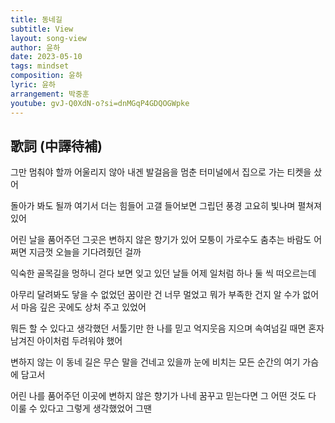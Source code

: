 ```yaml
---
title: 동네길
subtitle: View
layout: song-view
author: 윤하
date: 2023-05-10
tags: mindset
composition: 윤하
lyric: 윤하
arrangement: 박중훈
youtube: gvJ-Q0XdN-o?si=dnMGqP4GDQOGWpke
---
```


## 歌詞 (中譯待補)

그만 멈춰야 할까
어울리지 않아 내겐
발걸음을 멈춘 터미널에서
집으로 가는 티켓을 샀어

돌아가 봐도 될까
여기서 더는 힘들어
고갤 들어보면 그립던 풍경
고요히 빛나며 펼쳐져 있어

어린 날을 품어주던 그곳은
변하지 않은 향기가 있어
모퉁이 가로수도 춤추는 바람도
어쩌면 지금껏 오늘을 기다려줬던 걸까

익숙한 골목길을
멍하니 걷다 보면
잊고 있던 날들 어제 일처럼
하나 둘 씩 떠오르는데

아무리 달려봐도 닿을 수 없었던
꿈이란 건 너무 멀었고
뭐가 부족한 건지 알 수가 없어서
마음 깊은 곳에도 상처 주고 있었어

뭐든 할 수 있다고 생각했던
서툴기만 한 나를 믿고
억지웃음 지으며 속여넘길 때면
혼자 남겨진 아이처럼 두려워야 했어

변하지 않는 이 동네 길은
무슨 말을 건네고 있을까
눈에 비치는 모든 순간의 여기
가슴에 담고서

어린 나를 품어주던 이곳에
변하지 않은 향기가 나네
꿈꾸고 믿는다면 그 어떤 것도 다
이룰 수 있다고 그렇게 생각했었어 그땐
